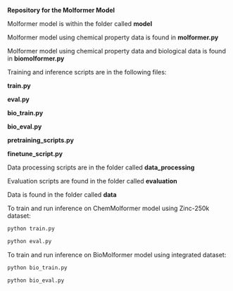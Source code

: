 **Repository for the Molformer Model**

Molformer model is within the folder called **model**

Molformer model using chemical property data is found in **molformer.py**

Molformer model using chemical property data and biological data is found in **biomolformer.py**

Training and inference scripts are in the following files:

**train.py**

**eval.py**

**bio_train.py**

**bio_eval.py**

**pretraining_scripts.py**

**finetune_script.py**

Data processing scripts are in the folder called **data_processing**


Evaluation scripts are found in the folder called **evaluation**

Data is found in the folder called **data**


To train and run inference on ChemMolformer model using Zinc-250k dataset:

```bash
python train.py

python eval.py
```

To train and run inference on BioMolformer model using integrated dataset:

```bash
python bio_train.py

python bio_eval.py
```

